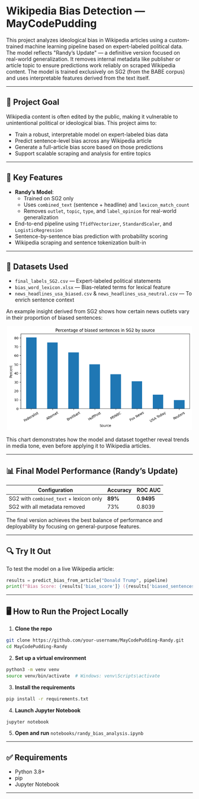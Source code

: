 # Wikipedia Bias Detection — MayCodePudding

This project analyzes ideological bias in Wikipedia articles using a custom-trained machine learning pipeline based on expert-labeled political data. The model reflects "Randy’s Update" — a definitive version focused on real-world generalization. It removes internal metadata like publisher or article topic to ensure predictions work reliably on scraped Wikipedia content. The model is trained exclusively on SG2 (from the BABE corpus) and uses interpretable features derived from the text itself.

---

## 📌 Project Goal

Wikipedia content is often edited by the public, making it vulnerable to unintentional political or ideological bias. This project aims to:

- Train a robust, interpretable model on expert-labeled bias data
- Predict sentence-level bias across any Wikipedia article
- Generate a full-article bias score based on those predictions
- Support scalable scraping and analysis for entire topics

---

## 🚀 Key Features

- **Randy’s Model**:
  - Trained on SG2 only
  - Uses `combined_text` (sentence + headline) and `lexicon_match_count`
  - Removes `outlet`, `topic`, `type`, and `label_opinion` for real-world generalization
- End-to-end pipeline using `TfidfVectorizer`, `StandardScaler`, and `LogisticRegression`
- Sentence-by-sentence bias prediction with probability scoring
- Wikipedia scraping and sentence tokenization built-in

---

## 📂 Datasets Used

- `final_labels_SG2.csv` — Expert-labeled political statements
- `bias_word_lexicon.xlsx` — Bias-related terms for lexical feature
- `news_headlines_usa_biased.csv` & `news_headlines_usa_neutral.csv` — To enrich sentence context

An example insight derived from SG2 shows how certain news outlets vary in their proportion of biased sentences:

<p align="center">
  <img src="images/bias_percent_news.png" width="500"/>
</p>

This chart demonstrates how the model and dataset together reveal trends in media tone, even before applying it to Wikipedia articles.

---

## 📊 Final Model Performance (Randy’s Update)

| Configuration                            | Accuracy | ROC AUC |
|-----------------------------------------|----------|---------|
| SG2 with `combined_text` + lexicon only | **89%**  | **0.9495** |
| SG2 with all metadata removed           | 73%      | 0.8039   |

The final version achieves the best balance of performance and deployability by focusing on general-purpose features.

---

## 🔍 Try It Out

To test the model on a live Wikipedia article:

```python
results = predict_bias_from_article("Donald Trump", pipeline)
print(f"Bias Score: {results['bias_score']} ({results['biased_sentences']} of {results['total_sentences']} sentences)")
```

---

## 🖥️ How to Run the Project Locally

1. **Clone the repo**
```bash
git clone https://github.com/your-username/MayCodePudding-Randy.git
cd MayCodePudding-Randy
```

2. **Set up a virtual environment**
```bash
python3 -m venv venv
source venv/bin/activate  # Windows: venv\Scripts\activate
```

3. **Install the requirements**
```bash
pip install -r requirements.txt
```

4. **Launch Jupyter Notebook**
```bash
jupyter notebook
```

5. **Open and run** `notebooks/randy_bias_analysis.ipynb`

---

## ✅ Requirements

- Python 3.8+
- pip
- Jupyter Notebook

---
